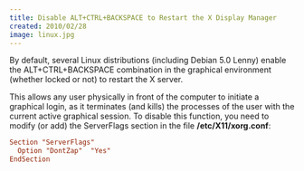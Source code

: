 ```yaml
---
title: Disable ALT+CTRL+BACKSPACE to Restart the X Display Manager
created: 2010/02/28
image: linux.jpg
---
```


By default, several Linux distributions (including Debian 5.0 Lenny) enable the ALT+CTRL+BACKSPACE combination in the graphical environment (whether locked or not) to restart the X server.

This allows any user physically in front of the computer to initiate a graphical login, as it terminates (and kills) the processes of the user with the current active graphical session. To disable this function, you need to modify (or add) the ServerFlags section in the file **/etc/X11/xorg.conf**:

```conf
Section "ServerFlags"
  Option "DontZap"  "Yes"
EndSection

